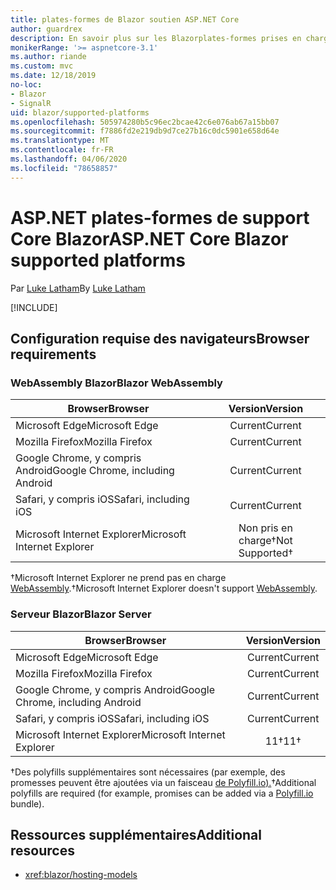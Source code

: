 ```yaml
---
title: plates-formes de Blazor soutien ASP.NET Core
author: guardrex
description: En savoir plus sur les Blazorplates-formes prises en charge pour ASP.NET Core .
monikerRange: '>= aspnetcore-3.1'
ms.author: riande
ms.custom: mvc
ms.date: 12/18/2019
no-loc:
- Blazor
- SignalR
uid: blazor/supported-platforms
ms.openlocfilehash: 505974280b5c96ec2bcae42c6e076ab67a15bb07
ms.sourcegitcommit: f7886fd2e219db9d7ce27b16c0dc5901e658d64e
ms.translationtype: MT
ms.contentlocale: fr-FR
ms.lasthandoff: 04/06/2020
ms.locfileid: "78658857"
---
```

# <a name="aspnet-core-blazor-supported-platforms"></a><span data-ttu-id="c08a6-103">ASP.NET plates-formes de support Core Blazor</span><span class="sxs-lookup"><span data-stu-id="c08a6-103">ASP.NET Core Blazor supported platforms</span></span>

<span data-ttu-id="c08a6-104">Par [Luke Latham](https://github.com/guardrex)</span><span class="sxs-lookup"><span data-stu-id="c08a6-104">By [Luke Latham](https://github.com/guardrex)</span></span>

[!INCLUDE[](~/includes/blazorwasm-preview-notice.md)]

## <a name="browser-requirements"></a><span data-ttu-id="c08a6-105">Configuration requise des navigateurs</span><span class="sxs-lookup"><span data-stu-id="c08a6-105">Browser requirements</span></span>

### <a name="blazor-webassembly"></a><span data-ttu-id="c08a6-106">WebAssembly Blazor</span><span class="sxs-lookup"><span data-stu-id="c08a6-106">Blazor WebAssembly</span></span>

| <span data-ttu-id="c08a6-107">Browser</span><span class="sxs-lookup"><span data-stu-id="c08a6-107">Browser</span></span>                          | <span data-ttu-id="c08a6-108">Version</span><span class="sxs-lookup"><span data-stu-id="c08a6-108">Version</span></span>               |
| -------------------------------- | :-------------------: |
| <span data-ttu-id="c08a6-109">Microsoft Edge</span><span class="sxs-lookup"><span data-stu-id="c08a6-109">Microsoft Edge</span></span>                   | <span data-ttu-id="c08a6-110">Current</span><span class="sxs-lookup"><span data-stu-id="c08a6-110">Current</span></span>               |
| <span data-ttu-id="c08a6-111">Mozilla Firefox</span><span class="sxs-lookup"><span data-stu-id="c08a6-111">Mozilla Firefox</span></span>                  | <span data-ttu-id="c08a6-112">Current</span><span class="sxs-lookup"><span data-stu-id="c08a6-112">Current</span></span>               |
| <span data-ttu-id="c08a6-113">Google Chrome, y compris Android</span><span class="sxs-lookup"><span data-stu-id="c08a6-113">Google Chrome, including Android</span></span> | <span data-ttu-id="c08a6-114">Current</span><span class="sxs-lookup"><span data-stu-id="c08a6-114">Current</span></span>               |
| <span data-ttu-id="c08a6-115">Safari, y compris iOS</span><span class="sxs-lookup"><span data-stu-id="c08a6-115">Safari, including iOS</span></span>            | <span data-ttu-id="c08a6-116">Current</span><span class="sxs-lookup"><span data-stu-id="c08a6-116">Current</span></span>               |
| <span data-ttu-id="c08a6-117">Microsoft Internet Explorer</span><span class="sxs-lookup"><span data-stu-id="c08a6-117">Microsoft Internet Explorer</span></span>      | <span data-ttu-id="c08a6-118">Non pris en charge&dagger;</span><span class="sxs-lookup"><span data-stu-id="c08a6-118">Not Supported&dagger;</span></span> |

<span data-ttu-id="c08a6-119">&dagger;Microsoft Internet Explorer ne prend pas en charge [WebAssembly](https://webassembly.org).</span><span class="sxs-lookup"><span data-stu-id="c08a6-119">&dagger;Microsoft Internet Explorer doesn't support [WebAssembly](https://webassembly.org).</span></span>

### <a name="blazor-server"></a><span data-ttu-id="c08a6-120">Serveur Blazor</span><span class="sxs-lookup"><span data-stu-id="c08a6-120">Blazor Server</span></span>

| <span data-ttu-id="c08a6-121">Browser</span><span class="sxs-lookup"><span data-stu-id="c08a6-121">Browser</span></span>                          | <span data-ttu-id="c08a6-122">Version</span><span class="sxs-lookup"><span data-stu-id="c08a6-122">Version</span></span>    |
| -------------------------------- | :--------: |
| <span data-ttu-id="c08a6-123">Microsoft Edge</span><span class="sxs-lookup"><span data-stu-id="c08a6-123">Microsoft Edge</span></span>                   | <span data-ttu-id="c08a6-124">Current</span><span class="sxs-lookup"><span data-stu-id="c08a6-124">Current</span></span>    |
| <span data-ttu-id="c08a6-125">Mozilla Firefox</span><span class="sxs-lookup"><span data-stu-id="c08a6-125">Mozilla Firefox</span></span>                  | <span data-ttu-id="c08a6-126">Current</span><span class="sxs-lookup"><span data-stu-id="c08a6-126">Current</span></span>    |
| <span data-ttu-id="c08a6-127">Google Chrome, y compris Android</span><span class="sxs-lookup"><span data-stu-id="c08a6-127">Google Chrome, including Android</span></span> | <span data-ttu-id="c08a6-128">Current</span><span class="sxs-lookup"><span data-stu-id="c08a6-128">Current</span></span>    |
| <span data-ttu-id="c08a6-129">Safari, y compris iOS</span><span class="sxs-lookup"><span data-stu-id="c08a6-129">Safari, including iOS</span></span>            | <span data-ttu-id="c08a6-130">Current</span><span class="sxs-lookup"><span data-stu-id="c08a6-130">Current</span></span>    |
| <span data-ttu-id="c08a6-131">Microsoft Internet Explorer</span><span class="sxs-lookup"><span data-stu-id="c08a6-131">Microsoft Internet Explorer</span></span>      | <span data-ttu-id="c08a6-132">11&dagger;</span><span class="sxs-lookup"><span data-stu-id="c08a6-132">11&dagger;</span></span> |

<span data-ttu-id="c08a6-133">&dagger;Des polyfills supplémentaires sont nécessaires (par exemple, des promesses peuvent être ajoutées via un faisceau [de Polyfill.io).](https://polyfill.io/v3/)</span><span class="sxs-lookup"><span data-stu-id="c08a6-133">&dagger;Additional polyfills are required (for example, promises can be added via a [Polyfill.io](https://polyfill.io/v3/) bundle).</span></span>

## <a name="additional-resources"></a><span data-ttu-id="c08a6-134">Ressources supplémentaires</span><span class="sxs-lookup"><span data-stu-id="c08a6-134">Additional resources</span></span>

* <xref:blazor/hosting-models>
